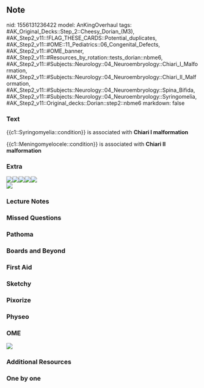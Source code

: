 ## Note
nid: 1556131236422
model: AnKingOverhaul
tags: #AK_Original_Decks::Step_2::Cheesy_Dorian_(M3), #AK_Step2_v11::!FLAG_THESE_CARDS::Potential_duplicates, #AK_Step2_v11::#OME::11_Pediatrics::06_Congenital_Defects, #AK_Step2_v11::#OME_banner, #AK_Step2_v11::#Resources_by_rotation::tests_dorian::nbme6, #AK_Step2_v11::#Subjects::Neurology::04_Neuroembryology::Chiari_I_Malformation, #AK_Step2_v11::#Subjects::Neurology::04_Neuroembryology::Chiari_II_Malformation, #AK_Step2_v11::#Subjects::Neurology::04_Neuroembryology::Spina_Bifida, #AK_Step2_v11::#Subjects::Neurology::04_Neuroembryology::Syringomelia, #AK_Step2_v11::Original_decks::Dorian::step2::nbme6
markdown: false

### Text
{{c1::Syringomyelia::condition}} is associated with <b>Chiari I
malformation</b>
<div>
  {{c1::Meningomyelocele::condition}} is associated with <b>Chiari
  II malformation</b>
</div>

### Extra
<div>
  <i><img src="paste-2722566884032513.jpg"><img src=
  "paste-2778070746398721.jpg"><img src=
  "paste-2784727945707521.jpg"><img src=
  "paste-11325828759800.jpg"><img src=
  "paste-4123117064552449.jpg"></i>
</div>
<div>
  <i><img src="paste-112558207926273%20(1).jpg"></i>
</div>

### Lecture Notes


### Missed Questions


### Pathoma


### Boards and Beyond


### First Aid


### Sketchy


### Pixorize


### Physeo


### OME
<div class="ome-widget">
  <a href="https://onlinemeded.org?ref=anki"><img src=
  "_OME_AnkiFlashcards_General_7.png"></a>
</div>

### Additional Resources


### One by one

